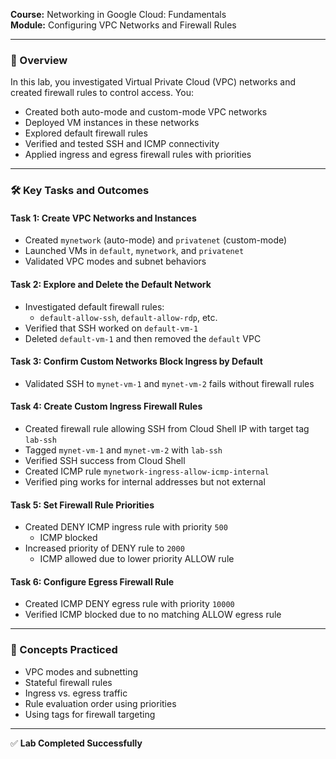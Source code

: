 **Course:** Networking in Google Cloud: Fundamentals  
**Module:** Configuring VPC Networks and Firewall Rules  

---

### 🧭 Overview

In this lab, you investigated Virtual Private Cloud (VPC) networks and created firewall rules to control access. You:

- Created both auto-mode and custom-mode VPC networks
- Deployed VM instances in these networks
- Explored default firewall rules
- Verified and tested SSH and ICMP connectivity
- Applied ingress and egress firewall rules with priorities

---

### 🛠️ Key Tasks and Outcomes

#### Task 1: Create VPC Networks and Instances
- Created `mynetwork` (auto-mode) and `privatenet` (custom-mode)
- Launched VMs in `default`, `mynetwork`, and `privatenet`
- Validated VPC modes and subnet behaviors

#### Task 2: Explore and Delete the Default Network
- Investigated default firewall rules:
  - `default-allow-ssh`, `default-allow-rdp`, etc.
- Verified that SSH worked on `default-vm-1`
- Deleted `default-vm-1` and then removed the `default` VPC

#### Task 3: Confirm Custom Networks Block Ingress by Default
- Validated SSH to `mynet-vm-1` and `mynet-vm-2` fails without firewall rules

#### Task 4: Create Custom Ingress Firewall Rules
- Created firewall rule allowing SSH from Cloud Shell IP with target tag `lab-ssh`
- Tagged `mynet-vm-1` and `mynet-vm-2` with `lab-ssh`
- Verified SSH success from Cloud Shell
- Created ICMP rule `mynetwork-ingress-allow-icmp-internal`
- Verified ping works for internal addresses but not external

#### Task 5: Set Firewall Rule Priorities
- Created DENY ICMP ingress rule with priority `500`
  - ICMP blocked
- Increased priority of DENY rule to `2000`
  - ICMP allowed due to lower priority ALLOW rule

#### Task 6: Configure Egress Firewall Rule
- Created ICMP DENY egress rule with priority `10000`
- Verified ICMP blocked due to no matching ALLOW egress rule

---

### 🔐 Concepts Practiced

- VPC modes and subnetting
- Stateful firewall rules
- Ingress vs. egress traffic
- Rule evaluation order using priorities
- Using tags for firewall targeting

---

✅ **Lab Completed Successfully**

